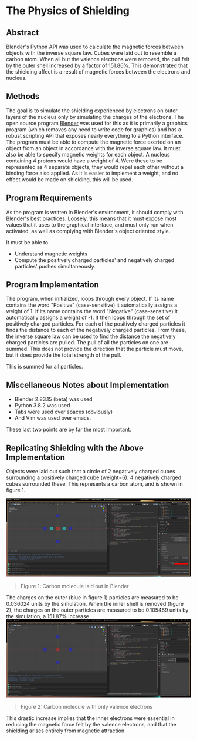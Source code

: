 # The Physics of Shielding

## Abstract
Blender's Python API was used to calculate the magnetic forces between objects with the inverse square law. Cubes were laid out to resemble a carbon atom. When all but the valence electrons were removed, the pull felt by the outer shell increased by a factor of 151.86%. This demonstrated that the shielding affect is a result of magnetic forces between the electrons and nucleus.

## Methods
The goal is to simulate the shielding experienced by electrons on outer layers of the nucleus only by simulating the charges of the electrons. The open source program [Blender](https://blender.org) was used for this as it is primarily a graphics program (which removes any need to write code for graphics) and has a robust scripting API that exposes nearly everything to a Python interface. The program must be able to compute the magnetic force exerted on an object from an object in accordance with the inverse square law. It must also be able to specify magnetic weights for each object. A nucleus containing 4 protons would have a weight of 4. Were these to be represented as 4 separate objects, they would repel each other without a binding force also applied. As it is easier to implement a weight, and no effect would be made on shielding, this will be used.

## Program Requirements
As the program is written in Blender's environment, it should comply with Blender's best practices. Loosely, this means that it must expose most values that it uses to the graphical interface, and must only run when activated, as well as complying with Blender's object oriented style.

It must be able to
- Understand magnetic weights
- Compute the positively charged particles' and negatively charged particles' pushes simultaneously.

## Program Implementation 

The program, when initialized, loops through every object. If its name contains the word "Positive" (case-sensitive) it automatically assigns a weight of 1. If its name contains the word "Negative" (case-sensitive) it automatically assigns a weight of -1. It then loops through the set of positively charged particles. For each of the positively charged particles it finds the distance to each of the negatively charged particles. From these, the inverse square law can be used to find the distance the negatively charged particles are pulled. The pull of all the particles on one are summed. This does not provide the direction that the particle must move, but it does provide the total strength of the pull.

This is summed for all particles. 

## Miscellaneous Notes about Implementation

- Blender 2.83.15 (beta) was used
- Python 3.8.2 was used
- Tabs were used over spaces (obviously)
- And Vim was used over emacs.

These last two points are by far the most important.

## Replicating Shielding with the Above Implementation
Objects were laid out such that a circle of 2 negatively charged cubes surrounding a positively charged cube (weight=6). 4 negatively charged cubes surrounded these. This represents a carbon atom, and is shown in figure 1.

![Figure 1: Carbon molecule laid out in blender](/fig1.png)
> Figure 1: Carbon molecule laid out in Blender

The charges on the outer (blue in figure 1) particles are measured to be 0.036024 units by the simulation. When the inner shell is removed (figure 2), the charges on the outer particles are measured to be 0.105469 units by the simulation, a 151.87% increase.
![Figure 2: Carbon molecule with only valence electrons](/fig2.png)
> Figure 2: Carbon molecule with only valence electrons

This drastic increase implies that the inner electrons were essential in reducing the magnetic force felt by the valence electrons, and that the shielding arises entirely from magnetic attraction.
